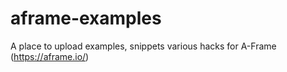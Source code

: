 # aframe-examples
A place to upload examples, snippets various hacks for A-Frame (https://aframe.io/)
